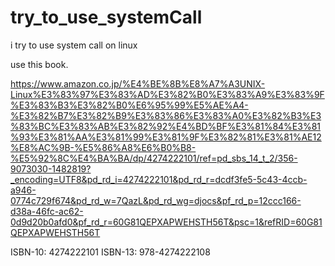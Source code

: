 # try_to_use_systemCall
i try to use system call on linux

use this book.

https://www.amazon.co.jp/%E4%BE%8B%E8%A7%A3UNIX-Linux%E3%83%97%E3%83%AD%E3%82%B0%E3%83%A9%E3%83%9F%E3%83%B3%E3%82%B0%E6%95%99%E5%AE%A4-%E3%82%B7%E3%82%B9%E3%83%86%E3%83%A0%E3%82%B3%E3%83%BC%E3%83%AB%E3%82%92%E4%BD%BF%E3%81%84%E3%81%93%E3%81%AA%E3%81%99%E3%81%9F%E3%82%81%E3%81%AE12%E8%AC%9B-%E5%86%A8%E6%B0%B8-%E5%92%8C%E4%BA%BA/dp/4274222101/ref=pd_sbs_14_t_2/356-9073030-1482819?_encoding=UTF8&pd_rd_i=4274222101&pd_rd_r=dcdf3fe5-5c43-4ccb-a946-0774c729f674&pd_rd_w=7QazL&pd_rd_wg=djocs&pf_rd_p=12ccc166-d38a-46fc-ac62-0d9d20b0afd0&pf_rd_r=60G81QEPXAPWEHSTH56T&psc=1&refRID=60G81QEPXAPWEHSTH56T

ISBN-10: 4274222101
ISBN-13: 978-4274222108